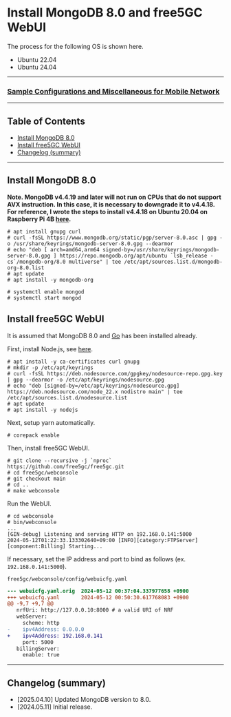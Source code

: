 # Install MongoDB 8.0 and free5GC WebUI
The process for the following OS is shown here.

- Ubuntu 22.04
- Ubuntu 24.04

---

### [Sample Configurations and Miscellaneous for Mobile Network](https://github.com/s5uishida/sample_config_misc_for_mobile_network)

---

<a id="toc"></a>

## Table of Contents

- [Install MongoDB 8.0](#install_mongodb)
- [Install free5GC WebUI](#install_webui)
- [Changelog (summary)](#changelog)

---
<a id="install_mongodb"></a>

## Install MongoDB 8.0

**Note. MongoDB v4.4.19 and later will not run on CPUs that do not support AVX instruction.
In this case, it is necessary to downgrade it to v4.4.18.
For reference, I wrote the steps to install v4.4.18 on Ubuntu 20.04 on Raspberry Pi 4B [here](https://github.com/s5uishida/install_mongodb_on_ubuntu_for_rp4b).**

```
# apt install gnupg curl
# curl -fsSL https://www.mongodb.org/static/pgp/server-8.0.asc | gpg -o /usr/share/keyrings/mongodb-server-8.0.gpg --dearmor
# echo "deb [ arch=amd64,arm64 signed-by=/usr/share/keyrings/mongodb-server-8.0.gpg ] https://repo.mongodb.org/apt/ubuntu `lsb_release -cs`/mongodb-org/8.0 multiverse" | tee /etc/apt/sources.list.d/mongodb-org-8.0.list
# apt update
# apt install -y mongodb-org
```
```
# systemctl enable mongod
# systemctl start mongod
```

<a id="install_webui"></a>

## Install free5GC WebUI

It is assumed that MongoDB 8.0 and [Go](https://free5gc.org/guide/3-install-free5gc/) has been installed already.

First, install Node.js, see [here](https://github.com/nodesource/distributions).
```
# apt install -y ca-certificates curl gnupg
# mkdir -p /etc/apt/keyrings
# curl -fsSL https://deb.nodesource.com/gpgkey/nodesource-repo.gpg.key | gpg --dearmor -o /etc/apt/keyrings/nodesource.gpg
# echo "deb [signed-by=/etc/apt/keyrings/nodesource.gpg] https://deb.nodesource.com/node_22.x nodistro main" | tee /etc/apt/sources.list.d/nodesource.list
# apt update
# apt install -y nodejs
```
Next, setup yarn automatically.
```
# corepack enable
```
Then, install free5GC WebUI.
```
# git clone --recursive -j `nproc` https://github.com/free5gc/free5gc.git
# cd free5gc/webconsole
# git checkout main
# cd ..
# make webconsole
```
Run the WebUI.
```
# cd webconsole
# bin/webconsole
...
[GIN-debug] Listening and serving HTTP on 192.168.0.141:5000
2024-05-12T01:22:33.133302640+09:00 [INFO][category:FTPServer][component:Billing] Starting...
```
If necessary, set the IP address and port to bind as follows (ex. `192.168.0.141:5000`).

`free5gc/webconsole/config/webuicfg.yaml`
```diff
--- webuicfg.yaml.orig  2024-05-12 00:37:04.337977658 +0900
+++ webuicfg.yaml       2024-05-12 00:50:30.617768083 +0900
@@ -9,7 +9,7 @@
   nrfUri: http://127.0.0.10:8000 # a valid URI of NRF
   webServer:
     scheme: http
-    ipv4Address: 0.0.0.0
+    ipv4Address: 192.168.0.141
     port: 5000
   billingServer:
     enable: true
```

---
<a id="changelog"></a>

## Changelog (summary)

- [2025.04.10] Updated MongoDB version to 8.0.
- [2024.05.11] Initial release.
